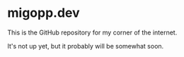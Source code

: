 # migopp.dev

This is the GitHub repository for my corner of the internet.

It's not up yet, but it probably will be somewhat soon.

